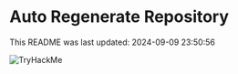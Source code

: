 # Auto Regenerate Repository

This README was last updated: 2024-09-09 23:50:56

 ![TryHackMe](https://tryhackme.com/badge/533634)